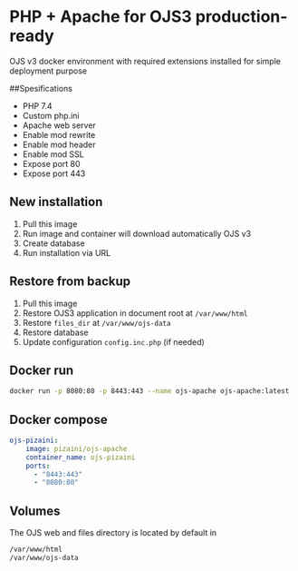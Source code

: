# PHP + Apache for OJS3 production-ready
OJS v3 docker environment with required extensions installed for simple deployment purpose

##Spesifications
* PHP 7.4
* Custom php.ini
* Apache web server
* Enable mod rewrite
* Enable mod header
* Enable mod SSL
* Expose port 80
* Expose port 443

## New installation
1. Pull this image
2. Run image and container will download automatically OJS v3
3. Create database
4. Run installation via URL

## Restore from backup
1. Pull this image
2. Restore OJS3 application in document root at `/var/www/html`
3. Restore `files_dir` at `/var/www/ojs-data`
4. Restore database
5. Update configuration `config.inc.php` (if needed)

## Docker run
```bash
docker run -p 8080:80 -p 8443:443 --name ojs-apache ojs-apache:latest
```

## Docker compose
```yaml
ojs-pizaini:
    image: pizaini/ojs-apache
    container_name: ojs-pizaini
    ports:
      - "8443:443"
      - "8080:80"
```

## Volumes
The OJS web and files directory is located by default in
```bash
/var/www/html
/var/www/ojs-data
```